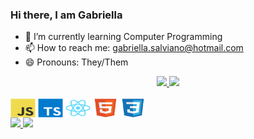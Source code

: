### Hi there, I am Gabriella

- 🌱 I’m currently learning Computer Programming
- 📫 How to reach me: gabriella.salviano@hotmail.com
- 😄 Pronouns: They/Them

<div align="center">
  <a href="https://github.com/gabriellacoop">
    <img height="180em" src="https://github-readme-stats.vercel.app/api?username=gabriellacoop&show_icons=true&theme=dracula&include_all_commits=true" />
    <img height="180em" src="https://github-readme-stats.vercel.app/api/top-langs/?username=gabriellacoop&layout=compact&langs_count=7&theme=dracula" />
  </a>
</div>
<div style="display: inline_block"><br>
  <img align="center" alt="JavaScript" height="30" width="40" src="https://raw.githubusercontent.com/devicons/devicon/master/icons/javascript/javascript-original.svg" />
  <img align="center" alt="TypeScript" height="30" width="40" src="https://raw.githubusercontent.com/devicons/devicon/master/icons/typescript/typescript-original.svg" />
  <img align="center" alt="React" height="30" width="40" src="https://raw.githubusercontent.com/devicons/devicon/master/icons/react/react-original.svg" />
  <img align="center" alt="HTML5" height="30" width="40" src="https://raw.githubusercontent.com/devicons/devicon/master/icons/html5/html5-original.svg" />
  <img align="center" alt="CSS3" height="30" width="40" src="https://raw.githubusercontent.com/devicons/devicon/master/icons/css3/css3-original.svg" />
</div>

<div>
 <a href="mailto:gabriella.salviano1994@gmail.com">
  <img src="https://img.shields.io/badge/-Gmail-%23333?style=for-the-badge&logo=gmail&logoColor=white" />
</a>
  <a href="https://www.linkedin.com/in/gabriella-salviano-24aa33100" target="_blank">
    <img src="https://img.shields.io/badge/-LinkedIn-%230077B5?style=for-the-badge&logo=linkedin&logoColor=white" />
  </a>
</div>
